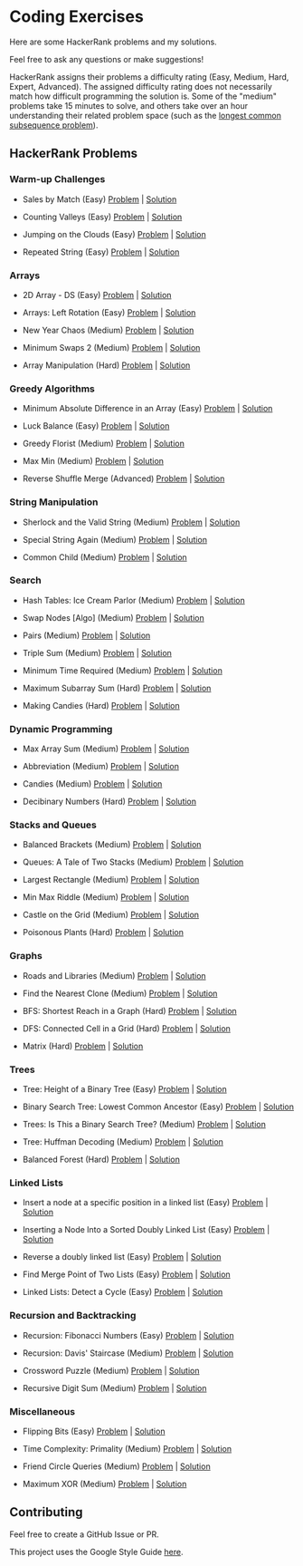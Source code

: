 # Coding Exercises

Here are some HackerRank problems and my solutions.

Feel free to ask any questions or make suggestions!

HackerRank assigns their problems a difficulty rating (Easy, Medium, Hard, Expert, Advanced). The assigned difficulty rating does not necessarily match how difficult programming the solution is. Some of the "medium" problems take 15 minutes to solve, and others take over an hour understanding their related problem space (such as the [longest common subsequence problem](https://en.wikipedia.org/wiki/Longest_common_subsequence_problem)). 

## HackerRank Problems

### Warm-up Challenges

- Sales by Match (Easy) [Problem](https://www.hackerrank.com/challenges/sock-merchant/problem) | [Solution](https://github.com/aykrieger/coding-exercises/blob/master/java/src/hackerrank/warmupchallenges/SalesByMatch.java)

- Counting Valleys (Easy) [Problem](https://www.hackerrank.com/challenges/counting-valleys/problem) | [Solution](https://github.com/aykrieger/coding-exercises/blob/master/java/src/hackerrank/warmupchallenges/CountingValleys.java)

- Jumping on the Clouds (Easy) [Problem](https://www.hackerrank.com/challenges/jumping-on-the-clouds/problem) | [Solution](https://github.com/aykrieger/coding-exercises/blob/master/java/src/hackerrank/warmupchallenges/JumpingOnTheClouds.java)

- Repeated String (Easy) [Problem](https://www.hackerrank.com/challenges/repeated-string/problem) | [Solution](https://github.com/aykrieger/coding-exercises/blob/master/java/src/hackerrank/warmupchallenges/RepeatedString.java)


### Arrays

- 2D Array - DS (Easy) [Problem](https://www.hackerrank.com/challenges/2d-array/problem) | [Solution](https://github.com/aykrieger/coding-exercises/blob/master/java/src/hackerrank/arrays/TwoDArrayDS.java)

- Arrays: Left Rotation (Easy) [Problem](https://www.hackerrank.com/challenges/ctci-array-left-rotation/problem) | [Solution](https://github.com/aykrieger/coding-exercises/blob/master/java/src/hackerrank/arrays/ArraysLeftRotation.java)

- New Year Chaos (Medium) [Problem](https://www.hackerrank.com/challenges/new-year-chaos/problem) | [Solution](https://github.com/aykrieger/coding-exercises/blob/master/java/src/hackerrank/arrays/NewYearChaos.java)

- Minimum Swaps 2 (Medium) [Problem](https://www.hackerrank.com/challenges/minimum-swaps-2/problem) | [Solution](https://github.com/aykrieger/coding-exercises/blob/master/java/src/hackerrank/arrays/MinimumSwaps2.java)

- Array Manipulation (Hard) [Problem](https://www.hackerrank.com/challenges/crush/problem) | [Solution](https://github.com/aykrieger/coding-exercises/blob/master/java/src/hackerrank/arrays/ArrayManipulation.java)

### Greedy Algorithms

- Minimum Absolute Difference in an Array (Easy) [Problem](https://www.hackerrank.com/challenges/minimum-absolute-difference-in-an-array/problem) | [Solution](https://github.com/aykrieger/coding-exercises/blob/master/java/src/hackerrank/greedyalgorithms/MinimumAbsoluteDifferenceInAnArray.java)

- Luck Balance (Easy) [Problem](https://www.hackerrank.com/challenges/luck-balance/problem) | [Solution](https://github.com/aykrieger/coding-exercises/blob/master/java/src/hackerrank/greedyalgorithms/LuckBalance.java)

- Greedy Florist (Medium) [Problem](https://www.hackerrank.com/challenges/greedy-florist/problem) | [Solution](https://github.com/aykrieger/coding-exercises/blob/master/java/src/hackerrank/greedyalgorithms/GreedyFlorist.java)

- Max Min (Medium) [Problem](https://www.hackerrank.com/challenges/angry-children/problem) | [Solution](https://github.com/aykrieger/coding-exercises/blob/master/java/src/hackerrank/greedyalgorithms/MaxMin.java)

- Reverse Shuffle Merge (Advanced) [Problem](https://www.hackerrank.com/challenges/reverse-shuffle-merge/problem) | [Solution](https://github.com/aykrieger/coding-exercises/blob/master/java/src/hackerrank/greedyalgorithms/ReverseShuffleMerge.java)

### String Manipulation

- Sherlock and the Valid String (Medium) [Problem](https://www.hackerrank.com/challenges/sherlock-and-valid-string/problem) | [Solution](https://github.com/aykrieger/coding-exercises/blob/master/java/src/hackerrank/stringmanipulation/SherlockAndTheValidString.java)

- Special String Again (Medium) [Problem](https://www.hackerrank.com/challenges/special-palindrome-again/problem) | [Solution](https://github.com/aykrieger/coding-exercises/blob/master/java/src/hackerrank/stringmanipulation/SpecialStringAgain.java)

- Common Child (Medium) [Problem](https://www.hackerrank.com/challenges/common-child/problem) | [Solution](https://github.com/aykrieger/coding-exercises/blob/master/java/src/hackerrank/stringmanipulation/CommonChild.java)

### Search

- Hash Tables: Ice Cream Parlor (Medium) [Problem](https://www.hackerrank.com/challenges/ctci-ice-cream-parlor/problem) | [Solution](https://github.com/aykrieger/coding-exercises/blob/master/java/src/hackerrank/search/IceCreamParlor.java)

- Swap Nodes [Algo] (Medium) [Problem](https://www.hackerrank.com/challenges/swap-nodes-algo/problem) | [Solution](https://github.com/aykrieger/coding-exercises/blob/master/java/src/hackerrank/search/SwapNodes.java)

- Pairs (Medium) [Problem](https://www.hackerrank.com/challenges/pairs/problem) | [Solution](https://github.com/aykrieger/coding-exercises/blob/master/java/src/hackerrank/search/Pairs.java)

- Triple Sum (Medium) [Problem](https://www.hackerrank.com/challenges/triple-sum/problem) | [Solution](https://github.com/aykrieger/coding-exercises/blob/master/java/src/hackerrank/search/TripleSum.java)

- Minimum Time Required (Medium) [Problem](https://www.hackerrank.com/challenges/minimum-time-required/problem) | [Solution](https://github.com/aykrieger/coding-exercises/blob/master/java/src/hackerrank/search/MinimumTimeRequired.java)

- Maximum Subarray Sum (Hard) [Problem](https://www.hackerrank.com/challenges/maximum-subarray-sum/problem) | [Solution](https://github.com/aykrieger/coding-exercises/blob/master/java/src/hackerrank/search/MaximumSubarraySum.java)

- Making Candies (Hard) [Problem](https://www.hackerrank.com/challenges/making-candies/problem) | [Solution](https://github.com/aykrieger/coding-exercises/blob/master/java/src/hackerrank/search/MakingCandies.java)

### Dynamic Programming

- Max Array Sum (Medium) [Problem](https://www.hackerrank.com/challenges/max-array-sum/problem) | [Solution](https://github.com/aykrieger/coding-exercises/blob/master/java/src/hackerrank/dynamicprogramming/MaxArraySum.java)

- Abbreviation (Medium) [Problem](https://www.hackerrank.com/challenges/abbr/problem) | [Solution](https://github.com/aykrieger/coding-exercises/blob/master/java/src/hackerrank/dynamicprogramming/Abbreviation.java)

- Candies (Medium) [Problem](https://www.hackerrank.com/challenges/candies/problem) | [Solution](https://github.com/aykrieger/coding-exercises/blob/master/java/src/hackerrank/dynamicprogramming/Candies.java)

- Decibinary Numbers (Hard) [Problem](https://www.hackerrank.com/challenges/decibinary-numbers/problem) | [Solution](https://github.com/aykrieger/coding-exercises/blob/master/java/src/hackerrank/dynamicprogramming/DecibinaryNumbers.java)

### Stacks and Queues

- Balanced Brackets (Medium) [Problem](https://www.hackerrank.com/challenges/balanced-brackets/problem) | [Solution](https://github.com/aykrieger/coding-exercises/blob/master/java/src/hackerrank/stacksandqueues/BalancedBrackets.java)

- Queues: A Tale of Two Stacks (Medium) [Problem](https://www.hackerrank.com/challenges/ctci-queue-using-two-stacks/problem) | [Solution](https://github.com/aykrieger/coding-exercises/blob/master/java/src/hackerrank/stacksandqueues/QueuesATaleOfTwoStacks.java)

- Largest Rectangle (Medium) [Problem](https://www.hackerrank.com/challenges/largest-rectangle/problem) | [Solution](https://github.com/aykrieger/coding-exercises/blob/master/java/src/hackerrank/stacksandqueues/LargestRectangle.java)

- Min Max Riddle (Medium) [Problem](https://www.hackerrank.com/challenges/min-max-riddle/problem) | [Solution](https://github.com/aykrieger/coding-exercises/blob/master/java/src/hackerrank/stacksandqueues/MinMaxRiddle.java)

- Castle on the Grid (Medium) [Problem](https://www.hackerrank.com/challenges/castle-on-the-grid/problem) | [Solution](https://github.com/aykrieger/coding-exercises/blob/master/java/src/hackerrank/stacksandqueues/CastleOnTheGrid.java)

- Poisonous Plants (Hard) [Problem](https://www.hackerrank.com/challenges/poisonous-plants/problem) | [Solution](https://github.com/aykrieger/coding-exercises/blob/master/java/src/hackerrank/stacksandqueues/PoisonousPlants.java)

### Graphs

- Roads and Libraries (Medium) [Problem](https://www.hackerrank.com/challenges/torque-and-development/problem) | [Solution](https://github.com/aykrieger/coding-exercises/blob/master/java/src/hackerrank/graphs/RoadsAndLibraries.java)

- Find the Nearest Clone (Medium) [Problem](https://www.hackerrank.com/challenges/find-the-nearest-clone/problem) | [Solution](https://github.com/aykrieger/coding-exercises/blob/master/java/src/hackerrank/graphs/FindTheNearestClone.java)

- BFS: Shortest Reach in a Graph (Hard) [Problem](https://www.hackerrank.com/challenges/ctci-bfs-shortest-reach/problem) | [Solution](https://github.com/aykrieger/coding-exercises/blob/master/java/src/hackerrank/graphs/BFSShortestReachInAGraph.java)

- DFS: Connected Cell in a Grid (Hard) [Problem](https://www.hackerrank.com/challenges/ctci-connected-cell-in-a-grid/problem) | [Solution](https://github.com/aykrieger/coding-exercises/blob/master/java/src/hackerrank/graphs/DFSConnectedCellInAGrid.java)

- Matrix (Hard) [Problem](https://www.hackerrank.com/challenges/matrix/problem) | [Solution](https://github.com/aykrieger/coding-exercises/blob/master/java/src/hackerrank/graphs/Matrix.java)

### Trees

- Tree: Height of a Binary Tree (Easy) [Problem](https://www.hackerrank.com/challenges/tree-height-of-a-binary-tree/problem) | [Solution](https://github.com/aykrieger/coding-exercises/blob/master/java/src/hackerrank/trees/TreeHeightOfABinaryTree.java)

- Binary Search Tree: Lowest Common Ancestor (Easy) [Problem](https://www.hackerrank.com/challenges/binary-search-tree-lowest-common-ancestor/problem) | [Solution](https://github.com/aykrieger/coding-exercises/blob/master/java/src/hackerrank/trees/BinarySearchTreeLowestCommonAncestor.java)

- Trees: Is This a Binary Search Tree? (Medium) [Problem](https://www.hackerrank.com/challenges/ctci-is-binary-search-tree/problem) | [Solution](https://github.com/aykrieger/coding-exercises/blob/master/java/src/hackerrank/trees/TreesIsThisABinarySearchTree.java)

- Tree: Huffman Decoding (Medium) [Problem](https://www.hackerrank.com/challenges/tree-huffman-decoding/problem) | [Solution](https://github.com/aykrieger/coding-exercises/blob/master/java/src/hackerrank/trees/TreeHuffmanDecoding.java)

- Balanced Forest (Hard) [Problem](https://www.hackerrank.com/challenges/balanced-forest/problem) | [Solution](https://github.com/aykrieger/coding-exercises/blob/master/java/src/hackerrank/trees/BalancedForest.java)

### Linked Lists

- Insert a node at a specific position in a linked list (Easy) [Problem](https://www.hackerrank.com/challenges/insert-a-node-at-a-specific-position-in-a-linked-list/problem) | [Solution](https://github.com/aykrieger/coding-exercises/blob/master/java/src/hackerrank/linkedlists/InsertANodeAtASpecificPositionInALinkedList.java)

- Inserting a Node Into a Sorted Doubly Linked List (Easy) [Problem](https://www.hackerrank.com/challenges/insert-a-node-into-a-sorted-doubly-linked-list/problem) | [Solution](https://github.com/aykrieger/coding-exercises/blob/master/java/src/hackerrank/linkedlists/InsertingANodeIntoASortedDoublyLinkedList.java)

- Reverse a doubly linked list (Easy) [Problem](https://www.hackerrank.com/challenges/reverse-a-doubly-linked-list/problem) | [Solution](https://github.com/aykrieger/coding-exercises/blob/master/java/src/hackerrank/linkedlists/ReverseADoublyLinkedList.java)

- Find Merge Point of Two Lists (Easy) [Problem](https://www.hackerrank.com/challenges/find-the-merge-point-of-two-joined-linked-lists/problem) | [Solution](https://github.com/aykrieger/coding-exercises/blob/master/java/src/hackerrank/linkedlists/FindMergePointOfTwoLists.java)

- Linked Lists: Detect a Cycle (Easy) [Problem](https://www.hackerrank.com/challenges/ctci-linked-list-cycle/problem) | [Solution](https://github.com/aykrieger/coding-exercises/blob/master/java/src/hackerrank/linkedlists/LinkedListsDetectACycle.java)

### Recursion and Backtracking

- Recursion: Fibonacci Numbers (Easy) [Problem](https://www.hackerrank.com/challenges/ctci-fibonacci-numbers/problem) | [Solution](https://github.com/aykrieger/coding-exercises/blob/master/java/src/hackerrank/recursionandbacktracking/RecursionFibonacciNumbers.java)

- Recursion: Davis' Staircase (Medium) [Problem](https://www.hackerrank.com/challenges/ctci-recursive-staircase/problem) | [Solution](https://github.com/aykrieger/coding-exercises/blob/master/java/src/hackerrank/recursionandbacktracking/RecursionDavisStaircase.java)

- Crossword Puzzle (Medium) [Problem](https://www.hackerrank.com/challenges/crossword-puzzle/problem) | [Solution](https://github.com/aykrieger/coding-exercises/blob/master/java/src/hackerrank/recursionandbacktracking/CrosswordPuzzle.java)

- Recursive Digit Sum (Medium) [Problem](https://www.hackerrank.com/challenges/recursive-digit-sum/problem) | [Solution](https://github.com/aykrieger/coding-exercises/blob/master/java/src/hackerrank/recursionandbacktracking/RecursiveDigitSum.java)

### Miscellaneous

- Flipping Bits (Easy) [Problem](https://www.hackerrank.com/challenges/flipping-bits/problem) | [Solution](https://github.com/aykrieger/coding-exercises/blob/master/java/src/hackerrank/miscellaneous/FlippingBits.java)

- Time Complexity: Primality (Medium) [Problem](https://www.hackerrank.com/challenges/ctci-big-o/problem) | [Solution](https://github.com/aykrieger/coding-exercises/blob/master/java/src/hackerrank/miscellaneous/TimeComplexityPrimality.java)

- Friend Circle Queries (Medium) [Problem](https://www.hackerrank.com/challenges/friend-circle-queries/problem) | [Solution](https://github.com/aykrieger/coding-exercises/blob/master/java/src/hackerrank/miscellaneous/FriendCircleQueries.java)

- Maximum XOR (Medium) [Problem](https://www.hackerrank.com/challenges/maximum-xor/problem) | [Solution](https://github.com/aykrieger/coding-exercises/blob/master/java/src/hackerrank/miscellaneous/MaximumXor.java)




## Contributing

Feel free to create a GitHub Issue or PR.

This project uses the Google Style Guide [here](https://github.com/google/styleguide/blob/gh-pages/intellij-java-google-style.xml).